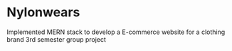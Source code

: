 # Nylonwears
 Implemented MERN stack to develop a E-commerce website for a clothing brand
3rd semester group project
